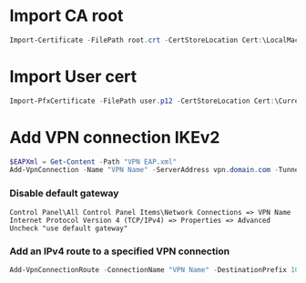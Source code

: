 # Import CA root
```PowerShell
Import-Certificate -FilePath root.crt -CertStoreLocation Cert:\LocalMachine\Root\
```
# Import User cert
```PowerShell
Import-PfxCertificate -FilePath user.p12 -CertStoreLocation Cert:\CurrentUser\My -Exportable
```
# Add VPN connection IKEv2
```PowerShell
$EAPXml = Get-Content -Path "VPN EAP.xml"
Add-VpnConnection -Name "VPN Name" -ServerAddress vpn.domain.com -TunnelType Ikev2 -EncryptionLevel Required -AuthenticationMethod Eap -SplitTunneling -EapConfigXmlStream $EAPXml
```

### Disable default gateway
```
Control Panel\All Control Panel Items\Network Connections => VPN Name
Internet Protocol Version 4 (TCP/IPv4) => Properties => Advanced
Uncheck "use default gateway"
```

### Add an IPv4 route to a specified VPN connection
```PowerShell
Add-VpnConnectionRoute -ConnectionName "VPN Name" -DestinationPrefix 10.10.10.0/24
```
